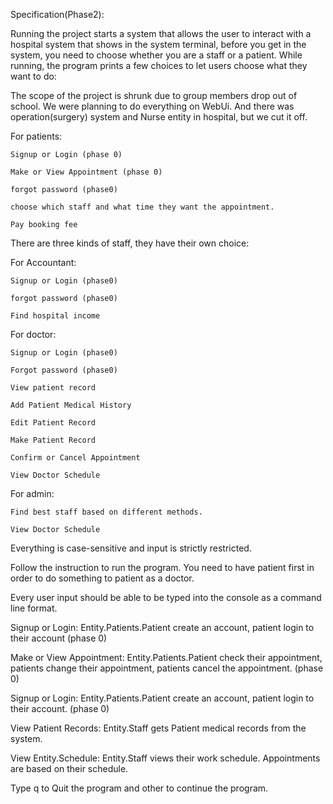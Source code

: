 Specification(Phase2):

Running the project starts a system that allows the user to interact with a hospital system that shows in the system 
terminal, before you get in the system, you need to choose whether you are a staff or a patient. While running, the
program prints a few choices to let users choose what they want to do:

The scope of the project is shrunk due to group members drop out of school. We were planning to do everything on WebUi.
And there was operation(surgery) system and Nurse entity in hospital, but we cut it off.


For patients:

    Signup or Login (phase 0)

    Make or View Appointment (phase 0)
    
    forgot password (phase0)
    
    choose which staff and what time they want the appointment.
    
    Pay booking fee
    
There are three kinds of staff, they have their own choice:

For Accountant:

    Signup or Login (phase0)

    forgot password (phase0)

    Find hospital income

For doctor:
    
    Signup or Login (phase0)
    
    Forgot password (phase0)

    View patient record

    Add Patient Medical History 

    Edit Patient Record

    Make Patient Record

    Confirm or Cancel Appointment
    
    View Doctor Schedule
    
For admin: 
    
    Find best staff based on different methods.
    
    View Doctor Schedule
    
Everything is case-sensitive and input is strictly restricted.

Follow the instruction to run the program. You need to have patient first in order to do something to patient as a doctor.

Every user input should be able to be typed into the console as a command line format.

Signup or Login: Entity.Patients.Patient create an account, patient login to their account (phase 0)

Make or View Appointment: Entity.Patients.Patient check their appointment, patients change their appointment, patients cancel the appointment. (phase 0)

Signup or Login: Entity.Patients.Patient create an account, patient login to their account. (phase 0)

View Patient Records: Entity.Staff gets Patient medical records from the system. 

View Entity.Schedule: Entity.Staff views their work schedule. Appointments are based on their schedule.

Type q to Quit the program and other to continue the program.
